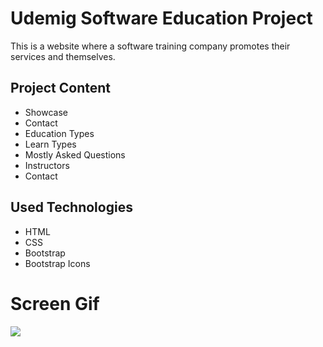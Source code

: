 <h1>Udemig Software Education Project</h1>

<p>This is a website where a software training company promotes their services and themselves.</p>

<h2>Project Content</h2>

<ul>
  <li>Showcase</li>
  <li>Contact</li>
  <li>Education Types</li>
  <li>Learn Types</li>
  <li>Mostly Asked Questions</li>
  <li>Instructors</li>
  <li>Contact</li>
</ul>

<h2>Used Technologies</h2>

<ul>
  <li>HTML</li>
  <li>CSS</li>
  <li>Bootstrap</li>
  <li>Bootstrap Icons</li>
</ul>

<h1>Screen Gif</h1>

<img src="./images/udemigwebsite.gif"/>

